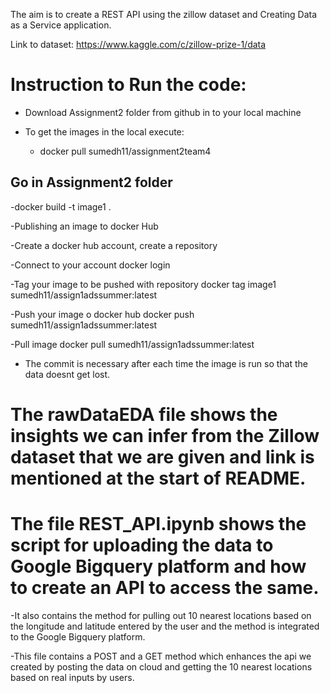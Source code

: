 The aim is to create a REST API using the zillow dataset and Creating Data as a Service application.

Link to dataset: https://www.kaggle.com/c/zillow-prize-1/data


# Instruction to Run the code:

- Download Assignment2 folder from github in to your local machine

- To get the images in the local execute: 
   - docker pull sumedh11/assignment2team4
   
## Go in Assignment2 folder 

-docker build -t image1 .

-Publishing an image to docker Hub

-Create a docker hub account, create a repository

-Connect to your account
docker login

-Tag your image to be pushed with repository
docker tag image1 sumedh11/assign1adssummer:latest

-Push your image o docker hub
docker push sumedh11/assign1adssummer:latest

-Pull image
docker pull sumedh11/assign1adssummer:latest
 - The commit is necessary after each time the image is run so that the data doesnt get lost.
 
# The rawDataEDA file shows the insights we can infer from the Zillow dataset that we are given and link is mentioned at the start of README.

# The file REST_API.ipynb shows the script for uploading the data to Google Bigquery platform and how to create an API to access the same.

-It also contains the method for pulling out 10 nearest locations based on the longitude and latitude entered by the user and the method is integrated to the Google Bigquery platform.

-This file contains a POST and a GET method which enhances the api we created by posting the data on cloud and getting the 10 nearest locations based on real inputs by users.



